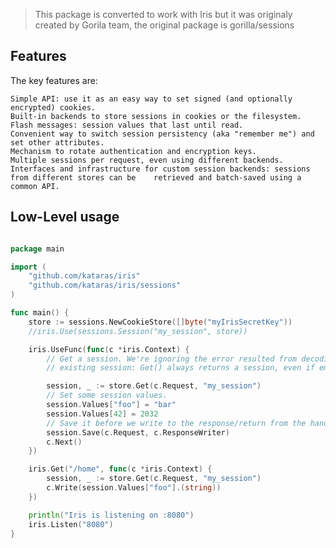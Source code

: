 > This package is converted to work with Iris but it was originaly created by Gorila team, the original package is gorilla/sessions


## Features

The key features are:

    Simple API: use it as an easy way to set signed (and optionally encrypted) cookies.
    Built-in backends to store sessions in cookies or the filesystem.
    Flash messages: session values that last until read.
    Convenient way to switch session persistency (aka "remember me") and set other attributes.
    Mechanism to rotate authentication and encryption keys.
    Multiple sessions per request, even using different backends.
    Interfaces and infrastructure for custom session backends: sessions from different stores can be 	retrieved and batch-saved using a common API.

    
## Low-Level usage

```go

package main

import (
	"github.com/kataras/iris"
	"github.com/kataras/iris/sessions"
)

func main() {
	store := sessions.NewCookieStore([]byte("myIrisSecretKey"))
	//iris.Use(sessions.Session("my_session", store))

	iris.UseFunc(func(c *iris.Context) {
		// Get a session. We're ignoring the error resulted from decoding an
		// existing session: Get() always returns a session, even if empty.

		session, _ := store.Get(c.Request, "my_session")
		// Set some session values.
		session.Values["foo"] = "bar"
		session.Values[42] = 2032
		// Save it before we write to the response/return from the handler.
		session.Save(c.Request, c.ResponseWriter)
		c.Next()
	})

	iris.Get("/home", func(c *iris.Context) {
		session, _ := store.Get(c.Request, "my_session")
		c.Write(session.Values["foo"].(string))
	})

	println("Iris is listening on :8080")
	iris.Listen("8080")
}


```

